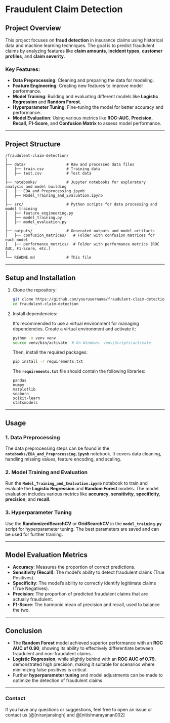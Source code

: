 # **Fraudulent Claim Detection**

## **Project Overview**

This project focuses on **fraud detection** in insurance claims using historical data and machine learning techniques. The goal is to predict fraudulent claims by analyzing features like **claim amounts**, **incident types**, **customer profiles**, and **claim severity**.

### **Key Features:**
- **Data Preprocessing**: Cleaning and preparing the data for modeling.
- **Feature Engineering**: Creating new features to improve model performance.
- **Model Training**: Building and evaluating different models like **Logistic Regression** and **Random Forest**.
- **Hyperparameter Tuning**: Fine-tuning the model for better accuracy and performance.
- **Model Evaluation**: Using various metrics like **ROC-AUC**, **Precision**, **Recall**, **F1-Score**, and **Confusion Matrix** to assess model performance.

---

## **Project Structure**

```
/fraudulent-claim-detection/
│
├── data/                  # Raw and processed data files
│   ├── train.csv          # Training data
│   ├── test.csv           # Test data
│
├── notebooks/             # Jupyter notebooks for exploratory analysis and model building
│   ├── EDA_and_Preprocessing.ipynb
│   ├── Model_Training_and_Evaluation.ipynb
│
├── src/                   # Python scripts for data processing and model training
│   ├── feature_engineering.py
│   ├── model_training.py
│   ├── model_evaluation.py
│
├── outputs/               # Generated outputs and model artifacts
│   ├── confusion_matrices/   # Folder with confusion matrices for each model
│   ├── performance_metrics/  # Folder with performance metrics (ROC AUC, F1-Score, etc.)
│
└── README.md              # This file
```

---

## **Setup and Installation**

1. Clone the repository:

   ```bash
   git clone https://github.com/yourusername/fraudulent-claim-detection.git
   cd fraudulent-claim-detection
   ```

2. Install dependencies:

   It's recommended to use a virtual environment for managing dependencies. Create a virtual environment and activate it:

   ```bash
   python -m venv venv
   source venv/bin/activate  # On Windows: venv\Scripts\activate
   ```

   Then, install the required packages:

   ```bash
   pip install -r requirements.txt
   ```

   The **`requirements.txt`** file should contain the following libraries:

   ```
   pandas
   numpy
   matplotlib
   seaborn
   scikit-learn
   statsmodels
   ```

---

## **Usage**

### **1. Data Preprocessing**

The data preprocessing steps can be found in the **`notebooks/EDA_and_Preprocessing.ipynb`** notebook. It covers data cleaning, handling missing values, feature encoding, and scaling.

### **2. Model Training and Evaluation**

Run the **`Model_Training_and_Evaluation.ipynb`** notebook to train and evaluate the **Logistic Regression** and **Random Forest** models. The model evaluation includes various metrics like **accuracy**, **sensitivity**, **specificity**, **precision**, and **recall**.

### **3. Hyperparameter Tuning**

Use the **RandomizedSearchCV** or **GridSearchCV** in the **`model_training.py`** script for hyperparameter tuning. The best parameters are saved and can be used for further training.

---

## **Model Evaluation Metrics**

- **Accuracy**: Measures the proportion of correct predictions.
- **Sensitivity (Recall)**: The model’s ability to detect fraudulent claims (True Positives).
- **Specificity**: The model’s ability to correctly identify legitimate claims (True Negatives).
- **Precision**: The proportion of predicted fraudulent claims that are actually fraudulent.
- **F1-Score**: The harmonic mean of precision and recall, used to balance the two.

---

## **Conclusion**

- The **Random Forest** model achieved superior performance with an **ROC AUC of 0.90**, showing its ability to effectively differentiate between fraudulent and non-fraudulent claims.
- **Logistic Regression**, while slightly behind with an **ROC AUC of 0.79**, demonstrated high precision, making it suitable for scenarios where minimizing false positives is critical.
- Further **hyperparameter tuning** and model adjustments can be made to optimize the detection of fraudulent claims.

---

### **Contact**

If you have any questions or suggestions, feel free to open an issue or contact us [@[niranjansingh] and @[nitishnarayanan002]



